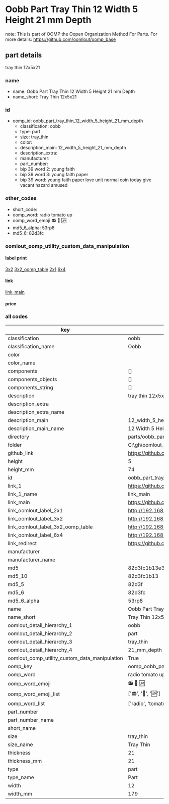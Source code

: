# Oobb Part Tray Thin 12 Width 5 Height 21 mm Depth  

note: This is part of OOMP the Oopen Organization Method For Parts. For more details: https://github.com/oomlout/oomp_base

##  part details
  



tray thin 12x5x21



### name
* name: Oobb Part Tray Thin 12 Width 5 Height 21 mm Depth
* name_short: Tray Thin 12x5x21 
### id
* oomp_id: oobb_part_tray_thin_12_width_5_height_21_mm_depth
  * classification: oobb
  * type: part
  * size: tray_thin
  * color: 
  * description_main: 12_width_5_height_21_mm_depth
  * description_extra: 
  * manufacturer: 
  * part_number: 
  * bip 39 word 2: young faith
  * bip 39 word 3: young faith paper
  * bip 39 word: young faith paper love unit normal coin today give vacant hazard amused

### other_codes
* short_code: 
* oomp_word: radio tomato up
* oomp_word_emoji :radio: :tomato: :up:
* md5_6_alpha: 53rp8
* md5_6: 82d3fc






### oomlout_oomp_utility_custom_data_manipulation
#### label print
[3x2](http://192.168.1.245:1112/?label=oomp%2053rp8)
[3x2_oomp_table](http://192.168.1.108:1112/?label=oomp%2053rp8)
[2x1](http://192.168.1.242:1112/?label=oomp%2053rp8)
[6x4](http://192.168.1.55:1112/?label=oomp%2053rp8)    

#### link

[link_main](https://github.com/oomlout/oomlout_oobb_version_4_generated_parts/tree/main/navigation_oomp/oobb/part/tray_thin/12_width_5_height_21_mm_depth/part)                              

#### price







### all codes 
| key | value |  
| --- | --- |  
| classification | oobb |  
| classification_name | Oobb |  
| color |  |  
| color_name |  |  
| components | [] |  
| components_objects | [] |  
| components_string | [] |  
| description | tray thin 12x5x21 |  
| description_extra |  |  
| description_extra_name |  |  
| description_main | 12_width_5_height_21_mm_depth |  
| description_main_name | 12 Width 5 Height 21 mm Depth |  
| directory | parts/oobb_part_tray_thin_12_width_5_height_21_mm_depth |  
| folder | C:\gh\oomlout_oobb_version_4_generated_parts\parts\oobb_part_tray_thin_12_width_5_height_21_mm_depth |  
| github_link | https://github.com/oomlout/oomlout_oomp_part_src/tree/main/parts/oobb_part_tray_thin_12_width_5_height_21_mm_depth |  
| height | 5 |  
| height_mm | 74 |  
| id | oobb_part_tray_thin_12_width_5_height_21_mm_depth |  
| link_1 | https://github.com/oomlout/oomlout_oobb_version_4_generated_parts/tree/main/navigation_oomp/oobb/part/tray_thin/12_width_5_height_21_mm_depth/part |  
| link_1_name | link_main |  
| link_main | https://github.com/oomlout/oomlout_oobb_version_4_generated_parts/tree/main/navigation_oomp/oobb/part/tray_thin/12_width_5_height_21_mm_depth/part |  
| link_oomlout_label_2x1 | http://192.168.1.242:1112/?label=oomp%2053rp8 |  
| link_oomlout_label_3x2 | http://192.168.1.245:1112/?label=oomp%2053rp8 |  
| link_oomlout_label_3x2_oomp_table | http://192.168.1.108:1112/?label=oomp%2053rp8 |  
| link_oomlout_label_6x4 | http://192.168.1.55:1112/?label=oomp%2053rp8 |  
| link_redirect | https://github.com/oomlout/oomlout_oobb_version_4_generated_parts/tree/main/parts/oobb_tray_thin_12_05_21 |  
| manufacturer |  |  
| manufacturer_name |  |  
| md5 | 82d3fc1b13e345ae58f6d8473fd487fa |  
| md5_10 | 82d3fc1b13 |  
| md5_5 | 82d3f |  
| md5_6 | 82d3fc |  
| md5_6_alpha | 53rp8 |  
| name | Oobb Part Tray Thin 12 Width 5 Height 21 mm Depth |  
| name_short | Tray Thin 12x5x21  |  
| oomlout_detail_hierarchy_1 | oobb |  
| oomlout_detail_hierarchy_2 | part |  
| oomlout_detail_hierarchy_3 | tray_thin |  
| oomlout_detail_hierarchy_4 | 21_mm_depth |  
| oomlout_oomp_utility_custom_data_manipulation | True |  
| oomp_key | oomp_oobb_part_tray_thin_12_width_5_height_21_mm_depth |  
| oomp_word | radio tomato up |  
| oomp_word_emoji | :radio: :tomato: :up: |  
| oomp_word_emoji_list | [':radio:', ':tomato:', ':up:'] |  
| oomp_word_list | ['radio', 'tomato', 'up'] |  
| part_number |  |  
| part_number_name |  |  
| short_name |  |  
| size | tray_thin |  
| size_name | Tray Thin |  
| thickness | 21 |  
| thickness_mm | 21 |  
| type | part |  
| type_name | Part |  
| width | 12 |  
| width_mm | 179 |  
